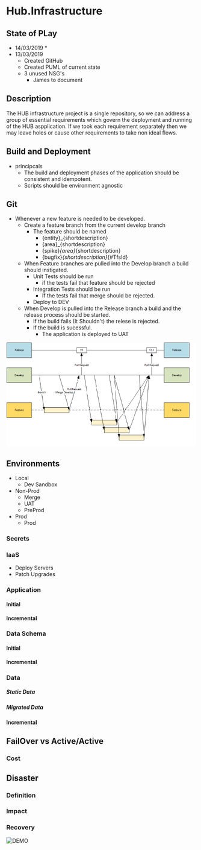 # Hub.Infrastructure

## State of PLay
* 14/03/2019
  *
* 13/03/2019
  * Created GitHub
  * Created PUML of current state
  * 3 unused NSG's 
    * James to document

## Description
The HUB infrastructure project is a single repository, so we can address a group of essential requirements which govern the deployment and running of the HUB aspplication.
If we took each requirement separately then we may leave holes or cause other requirements to take non ideal flows.

## Build and Deployment
* principcals
  * The build and deployment phases of the application should be consistent and idempotent. 
  * Scripts should be environment agnostic

## Git
* Whenever a new feature is needed to be developed.
  * Create a feature branch from the current develop branch
    * The feature should be named  
      * {entity}_{shortdescription}
      * {area}_{shortdescription}
      * {spike}_{area}_{shortdescription}
      * {bugfix}_{shortdescription}_{#TfsId}
  * When Feature branches are pulled into the Develop branch a build should instigated.
    * Unit Tests should be run
      * if the tests fail that feature should be rejected
    * Integration Tests should be run
      * If the tests fail that merge should be rejected.
    * Deploy to DEV
  * When Develop is pulled into the Release branch a build and the release process should be started.
    * If the build fails (It Shouldn't) the relese is rejected.
    * If the build is sucessful.
      * The application is deployed to UAT

![aah2](/assets/gitprocess.png)

## Environments
* Local
  * Dev Sandbox
* Non-Prod
  * Merge
  * UAT
  * PreProd
* Prod
  * Prod
### Secrets

### IaaS
* Deploy Servers
* Patch Upgrades

### Application
#### Initial
#### Incremental

### Data Schema
#### Initial
#### Incremental

### Data
##### Static Data
##### Migrated Data
#### Incremental

## FailOver vs Active/Active
### Cost

## Disaster 
### Definition
### Impact
### Recovery



![DEMO](http://www.plantuml.com/plantuml/proxy?cache=no&src=https://raw.github.com/Kf-GaryNewport/Hub.Infrastructure/master/puml/HubInfraNe.puml)
